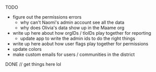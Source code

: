 TODO 
- figure out the permissions errors
  - why can't Naomi's admin account see all the data
  - why does Olivia's data show up in the Maame org
- write up here about how orgIDs / tloIDs play together for reporting
  - update app to write the admin ids to do the right things
- write up here aobut how user flags play together for permissions
- update colors
- make custom emails for users / communities in the district


DONE
// get things here lol